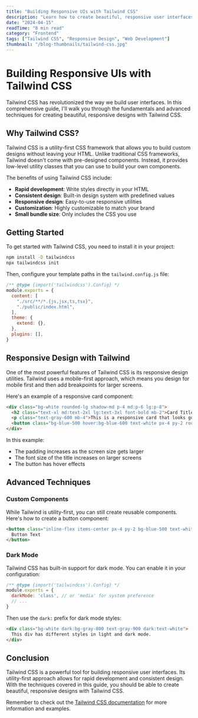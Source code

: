 ```yaml
---
title: "Building Responsive UIs with Tailwind CSS"
description: "Learn how to create beautiful, responsive user interfaces using Tailwind CSS. This guide covers the fundamentals and advanced techniques for building modern web applications."
date: "2024-04-15"
readTime: "8 min read"
category: "Frontend"
tags: ["Tailwind CSS", "Responsive Design", "Web Development"]
thumbnail: "/blog-thumbnails/tailwind-css.jpg"
---
```


# Building Responsive UIs with Tailwind CSS

Tailwind CSS has revolutionized the way we build user interfaces. In this comprehensive guide, I'll walk you through the fundamentals and advanced techniques for creating beautiful, responsive designs with Tailwind CSS.

## Why Tailwind CSS?

Tailwind CSS is a utility-first CSS framework that allows you to build custom designs without leaving your HTML. Unlike traditional CSS frameworks, Tailwind doesn't come with pre-designed components. Instead, it provides low-level utility classes that you can use to build your own components.

The benefits of using Tailwind CSS include:

- **Rapid development**: Write styles directly in your HTML
- **Consistent design**: Built-in design system with predefined values
- **Responsive design**: Easy-to-use responsive utilities
- **Customization**: Highly customizable to match your brand
- **Small bundle size**: Only includes the CSS you use

## Getting Started

To get started with Tailwind CSS, you need to install it in your project:

```bash
npm install -D tailwindcss
npx tailwindcss init
```

Then, configure your template paths in the `tailwind.config.js` file:

```js
/** @type {import('tailwindcss').Config} */
module.exports = {
  content: [
    "./src/**/*.{js,jsx,ts,tsx}",
    "./public/index.html",
  ],
  theme: {
    extend: {},
  },
  plugins: [],
}
```

## Responsive Design with Tailwind

One of the most powerful features of Tailwind CSS is its responsive design utilities. Tailwind uses a mobile-first approach, which means you design for mobile first and then add breakpoints for larger screens.

Here's an example of a responsive card component:

```html
<div class="bg-white rounded-lg shadow-md p-4 md:p-6 lg:p-8">
  <h2 class="text-xl md:text-2xl lg:text-3xl font-bold mb-2">Card Title</h2>
  <p class="text-gray-600 mb-4">This is a responsive card that looks good on all screen sizes.</p>
  <button class="bg-blue-500 hover:bg-blue-600 text-white px-4 py-2 rounded">Click Me</button>
</div>
```

In this example:
- The padding increases as the screen size gets larger
- The font size of the title increases on larger screens
- The button has hover effects

## Advanced Techniques

### Custom Components

While Tailwind is utility-first, you can still create reusable components. Here's how to create a button component:

```html
<button class="inline-flex items-center px-4 py-2 bg-blue-500 text-white font-medium rounded-lg hover:bg-blue-600 focus:outline-none focus:ring-2 focus:ring-blue-500 focus:ring-offset-2">
  Button Text
</button>
```

### Dark Mode

Tailwind CSS has built-in support for dark mode. You can enable it in your configuration:

```js
/** @type {import('tailwindcss').Config} */
module.exports = {
  darkMode: 'class', // or 'media' for system preference
  // ...
}
```

Then use the `dark:` prefix for dark mode styles:

```html
<div class="bg-white dark:bg-gray-800 text-gray-900 dark:text-white">
  This div has different styles in light and dark mode.
</div>
```

## Conclusion

Tailwind CSS is a powerful tool for building responsive user interfaces. Its utility-first approach allows for rapid development and consistent design. With the techniques covered in this guide, you should be able to create beautiful, responsive designs with Tailwind CSS.

Remember to check out the [Tailwind CSS documentation](https://tailwindcss.com/docs) for more information and examples.